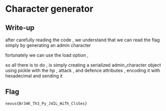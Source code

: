 # Character generator

## Write-up

after carefully reading the code , we understand that we can read the flag simply by generating an admin character 

fortunately we can use the load option , 

so all there is to do , is simply creating a serialized admin_character object using pickle with the hp , attack , and defence attributes , encoding it with hexadecimal and sending it  

## Flag

`nexus{Br34K_Th3_Py_J4IL_WiTh_Cls5es}`
